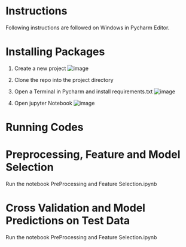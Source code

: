 # Instructions
Following instructions are followed on Windows in Pycharm Editor.

# Installing Packages
1. Create a new project
![image](https://user-images.githubusercontent.com/63001103/135751008-ccd85466-df83-4291-ae77-7a53d594078e.png)

2. Clone the repo into the project directory
3. Open a Terminal in Pycharm and install requirements.txt
![image](https://user-images.githubusercontent.com/63001103/135751410-dd4239d8-5eaf-4cdc-a295-2f9e7084e0bf.png)


3. Open jupyter Notebook
![image](https://user-images.githubusercontent.com/63001103/135751700-4207ec17-e075-4358-aa3b-82af42c93b34.png)

# Running Codes
# Preprocessing, Feature and Model Selection
Run the notebook PreProcessing and Feature Selection.ipynb

# Cross Validation and Model Predictions on Test Data
Run the notebook PreProcessing and Feature Selection.ipynb
